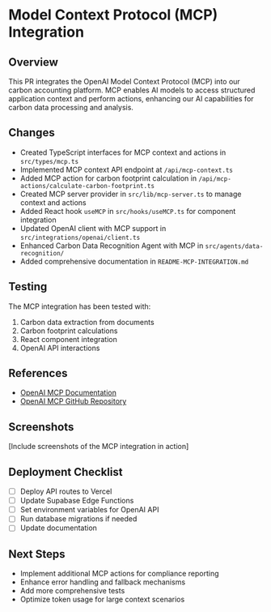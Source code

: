 # Model Context Protocol (MCP) Integration

## Overview

This PR integrates the OpenAI Model Context Protocol (MCP) into our carbon accounting platform. MCP enables AI models to access structured application context and perform actions, enhancing our AI capabilities for carbon data processing and analysis.

## Changes

- Created TypeScript interfaces for MCP context and actions in `src/types/mcp.ts`
- Implemented MCP context API endpoint at `/api/mcp-context.ts`
- Added MCP action for carbon footprint calculation in `/api/mcp-actions/calculate-carbon-footprint.ts`
- Created MCP server provider in `src/lib/mcp-server.ts` to manage context and actions
- Added React hook `useMCP` in `src/hooks/useMCP.ts` for component integration
- Updated OpenAI client with MCP support in `src/integrations/openai/client.ts`
- Enhanced Carbon Data Recognition Agent with MCP in `src/agents/data-recognition/`
- Added comprehensive documentation in `README-MCP-INTEGRATION.md`

## Testing

The MCP integration has been tested with:

1. Carbon data extraction from documents
2. Carbon footprint calculations
3. React component integration
4. OpenAI API interactions

## References

- [OpenAI MCP Documentation](https://platform.openai.com/docs/assistants/tools/model-context-protocol)
- [OpenAI MCP GitHub Repository](https://github.com/openai/openai-agents-python)

## Screenshots

[Include screenshots of the MCP integration in action]

## Deployment Checklist

- [ ] Deploy API routes to Vercel
- [ ] Update Supabase Edge Functions
- [ ] Set environment variables for OpenAI API
- [ ] Run database migrations if needed
- [ ] Update documentation

## Next Steps

- Implement additional MCP actions for compliance reporting
- Enhance error handling and fallback mechanisms
- Add more comprehensive tests
- Optimize token usage for large context scenarios 